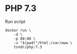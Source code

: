 # PHP 7.3

Run script
```
docker run \
    -d \
    -p 80:80 \
    -v "$(pwd)"/html:/var/www \
    tsndr/php:7.3
```